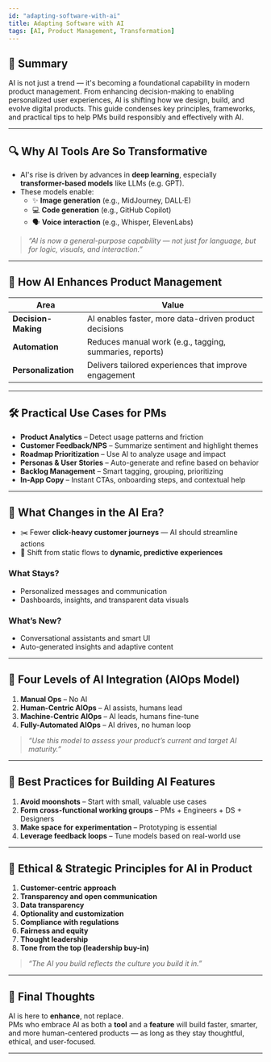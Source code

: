 ```yaml
---
id: "adapting-software-with-ai"
title: Adapting Software with AI
tags: [AI, Product Management, Transformation]
---
```



## 📌 Summary

AI is not just a trend — it's becoming a foundational capability in modern product management. From enhancing decision-making to enabling personalized user experiences, AI is shifting how we design, build, and evolve digital products. This guide condenses key principles, frameworks, and practical tips to help PMs build responsibly and effectively with AI.

---

## 🔍 Why AI Tools Are So Transformative

- AI's rise is driven by advances in **deep learning**, especially **transformer-based models** like LLMs (e.g. GPT).
- These models enable:
  - ✨ **Image generation** (e.g., MidJourney, DALL·E)
  - 💻 **Code generation** (e.g., GitHub Copilot)
  - 🗣 **Voice interaction** (e.g., Whisper, ElevenLabs)

> *“AI is now a general-purpose capability — not just for language, but for logic, visuals, and interaction.”*

---

## 🔧 How AI Enhances Product Management

| Area | Value |
|------|-------|
| **Decision-Making** | AI enables faster, more data-driven product decisions |
| **Automation** | Reduces manual work (e.g., tagging, summaries, reports) |
| **Personalization** | Delivers tailored experiences that improve engagement |

---

## 🛠 Practical Use Cases for PMs

- **Product Analytics** – Detect usage patterns and friction
- **Customer Feedback/NPS** – Summarize sentiment and highlight themes
- **Roadmap Prioritization** – Use AI to analyze usage and impact
- **Personas & User Stories** – Auto-generate and refine based on behavior
- **Backlog Management** – Smart tagging, grouping, prioritizing
- **In-App Copy** – Instant CTAs, onboarding steps, and contextual help

---

## 🧭 What Changes in the AI Era?

- ✂️ Fewer **click-heavy customer journeys** — AI should streamline actions
- 🎯 Shift from static flows to **dynamic, predictive experiences**

### What Stays?

- Personalized messages and communication
- Dashboards, insights, and transparent data visuals

### What’s New?

- Conversational assistants and smart UI
- Auto-generated insights and adaptive content

---

## 🧱 Four Levels of AI Integration (AIOps Model)

1. **Manual Ops** – No AI
2. **Human-Centric AIOps** – AI assists, humans lead
3. **Machine-Centric AIOps** – AI leads, humans fine-tune
4. **Fully-Automated AIOps** – AI drives, no human loop

> *“Use this model to assess your product’s current and target AI maturity.”*

---

## 🧰 Best Practices for Building AI Features

1. **Avoid moonshots** – Start with small, valuable use cases
2. **Form cross-functional working groups** – PMs + Engineers + DS + Designers
3. **Make space for experimentation** – Prototyping is essential
4. **Leverage feedback loops** – Tune models based on real-world use

---

## 🧭 Ethical & Strategic Principles for AI in Product

1. **Customer-centric approach**
2. **Transparency and open communication**
3. **Data transparency**
4. **Optionality and customization**
5. **Compliance with regulations**
6. **Fairness and equity**
7. **Thought leadership**
8. **Tone from the top (leadership buy-in)**

> *“The AI you build reflects the culture you build it in.”*

---

## 🏁 Final Thoughts

AI is here to **enhance**, not replace.  
PMs who embrace AI as both a **tool** and a **feature** will build faster, smarter, and more human-centered products — as long as they stay thoughtful, ethical, and user-focused.

---